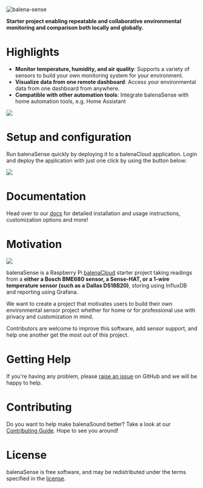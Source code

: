 ![balena-sense](https://raw.githubusercontent.com/balena-io-projects/balena-sense/master/images/logo.png)

**Starter project enabling repeatable and collaborative environmental monitoring and comparison both locally and globally.**

# Highlights

- **Monitor temperature, humidity, and air quality**: Supports a variety of sensors to build your own monitoring system for your environment.
- **Visualize data from one remote dashboard**: Access your environmental data from one dashboard from anywhere.
- **Compatible with other automation tools**: Integrate balenaSense with home automation tools, e.g. Home Assistant

![](https://balena.io/blog/content/images/2019/03/balenaSense_blog.jpg)

# Setup and configuration

Run balenaSense quickly by deploying it to a balenaCloud application. Login and deploy the application with just one click by using the button below:

[![](https://balena.io/deploy.png)](https://dashboard.balena-cloud.com/deploy?repoUrl=https://github.com/balenalabs/balena-sense)

# Documentation 

Head over to our [docs](https://sense.balenalabs.io) for detailed installation and usage instructions, customization options and more!

# Motivation

![](https://camo.githubusercontent.com/41444bd18bbee643c54845aec863d61820a72407/68747470733a2f2f62616c656e612e696f2f626c6f672f636f6e74656e742f696d616765732f323031392f30332f62616c656e6153656e73655f626c6f672e6a7067)

balenaSense is a Raspberry Pi [balenaCloud](https://www.balena.io/cloud/) starter project taking readings from a **either a Bosch BME680 sensor, a Sense-HAT, or a 1-wire temperature sensor (such as a Dallas DS18B20)**, storing using InfluxDB and reporting using Grafana.

We want to create a project that motivates users to build their own environmental sensor project whether for home or for professional use with privacy and customization in mind.

Contributors are welcome to improve this software, add sensor support, and help one another get the most out of this project.

# Getting Help

If you're having any problem, please [raise an issue](https://github.com/balenalabs/balena-sense/issues/new) on GitHub and we will be happy to help.

# Contributing

Do you want to help make balenaSound better? Take a look at our [Contributing Guide](https://sense.balenalabs.io/contributing). Hope to
see you around!

# License

balenaSense is free software, and may be redistributed under the terms specified in the [license](https://github.com/balenalabs/balena-sound/blob/master/LICENSE).